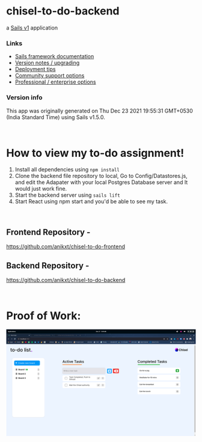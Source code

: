 # chisel-to-do-backend

a [Sails v1](https://sailsjs.com) application

### Links

- [Sails framework documentation](https://sailsjs.com/get-started)
- [Version notes / upgrading](https://sailsjs.com/documentation/upgrading)
- [Deployment tips](https://sailsjs.com/documentation/concepts/deployment)
- [Community support options](https://sailsjs.com/support)
- [Professional / enterprise options](https://sailsjs.com/enterprise)

### Version info

This app was originally generated on Thu Dec 23 2021 19:55:31 GMT+0530 (India Standard Time) using Sails v1.5.0.

<br>

# How to view my to-do assignment!

1. Install all dependencies using `npm install`
2. Clone the backend file repository to local, Go to Config/Datastores.js, and edit the Adapater with your local Postgres Database server and It would just work fine.
3. Start the backend server using `sails lift`
4. Start React using npm start and you'd be able to see my task.

<br>

## Frontend Repository -

https://github.com/anikxt/chisel-to-do-frontend

## Backend Repository -

https://github.com/anikxt/chisel-to-do-backend

<br>

# Proof of Work:

![alt text](./Chisel-proof-of-work.png)
